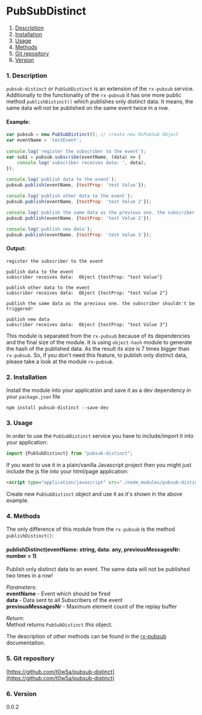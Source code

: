 PubSubDistinct
=====
1. [Description](#description)
2. [Installation](#installation)
3. [Usage](#usage)
4. [Methods](#methods)
5. [Git repository](#git)
6. [Version](#version)

### <a name="description"></a>1. Description
`pubsub-distinct` or `PubSubDistinct` is an extension of the `rx-pubsub` service. 
Additionally to the functionality of the `rx-pubsub` it has one more public method `publishDistinct()`
which publishes only distinct data. It means, the same data will not be published on the same event twice in a row.

#### Example:
```javascript
var pubsub = new PubSubDistinct(); // create new RxPubSub Object
var eventName = 'testEvent';
  
console.log('register the subscriber to the event');
var sub1 = pubsub.subscribe(eventName, (data) => {
    console.log('subscriber receives data: ', data);
});  
  
console.log('publish data to the event');
pubsub.publish(eventName, {testProp: 'test Value'});

console.log('publish other data to the event');
pubsub.publish(eventName, {testProp: 'test Value 2'});

console.log('publish the same data as the previous one. the subscriber shouldn\'t be triggered!');
pubsub.publish(eventName, {testProp: 'test Value 2'});

console.log('publish new data');
pubsub.publish(eventName, {testProp: 'test Value 3'});
```

#### Output:
```
register the subscriber to the event  
  
publish data to the event  
subscriber receives data:  Object {testProp: "test Value"}  
  
publish other data to the event  
subscriber receives data:  Object {testProp: "test Value 2"}  
  
publish the same data as the previous one. the subscriber shouldn't be triggered!  
  
publish new data  
subscriber receives data:  Object {testProp: "test Value 3"}
```

This module is separated from the `rx-pubsub` because of its dependencies and the final size of the module.
It is using `object-hash` module to generate the hash of the published data. As the result its size is 7 times bigger than `rx-pubsub`.
So, if you don't need this feature, to publish only distinct data, please take a look at the module `rx-pubsub`.


### <a name="installation"></a>2. Installation
Install the module into your application and save it as a dev 
dependency in your `package.json` file  
```
npm install pubsub-distinct --save-dev
```

### <a name="usage"></a>3. Usage
In order to use the `PubSubDistinct` service you have to include/import 
it into your application:

```typescript
import {PubSubDistinct} from "pubsub-distinct";
```

If you want to use it in a plain/vanilla Javascript project then you 
might just include the js file into your html/page application:
```html
<script type="application/javascript" src="./node_modules/pubsub-distinct/dist/pubsub-distinct.min.js"></script>
```

Create new `PubSubDistinct` object and use it as it's shown in the above example.  
  

### <a name="methods"></a>4. Methods
The only difference of this module from the `rx-pubsub` is the method `publishDistinct()`:    
#### publishDistinct(eventName: string, data: any, previousMessagesNr: number = 1)
Publish only distinct data to an event. 
The same data will not be published two times in a row!  
  
*Parameters:*  
**eventName** - Event which should be fired  
**data** - Data sent to all Subscribers of the event  
**previousMessagesNr** - Maximum element count of the replay 
buffer  
  
*Return:*  
Method returns `PubSubDistinct` *this* object.

  
  
The description of other methods can be found in the 
[rx-pubsub](https://www.npmjs.com/package/rx-pubsub) documentation.
     
### <a name="git"></a>5. Git repository
[https://github.com/t0w5a/pubsub-distinct](https://github.com/t0w5a/pubsub-distinct)

### <a name="version"></a>6. Version
0.0.2